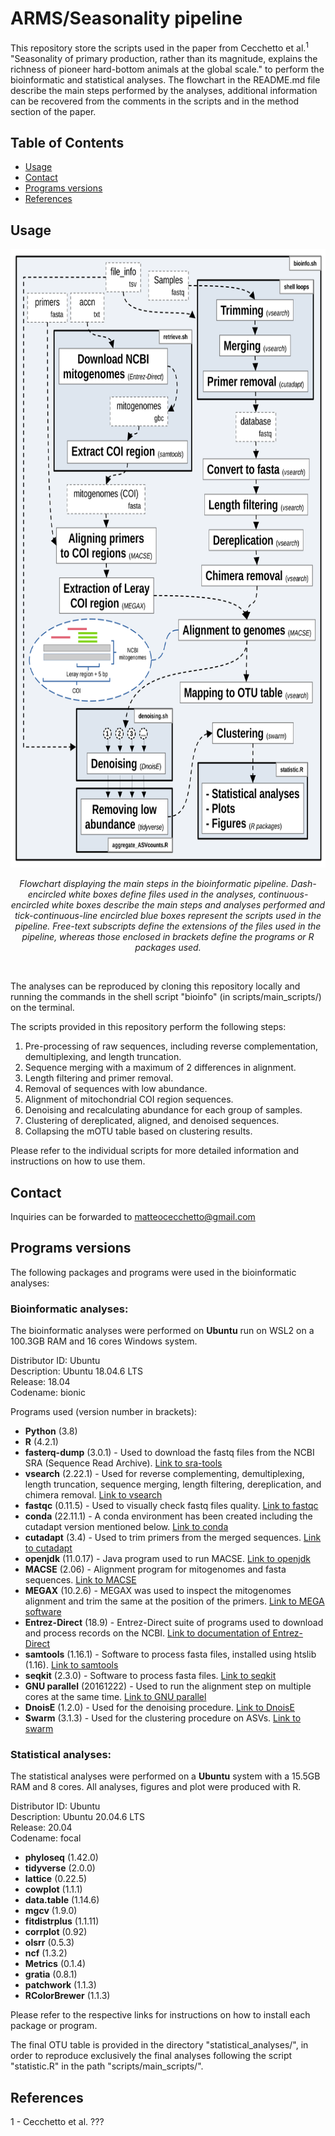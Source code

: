 # ARMS/Seasonality pipeline

This repository store the scripts used in the paper from Cecchetto et al.<sup>1</sup> "Seasonality of primary production, rather than its magnitude, explains the richness of pioneer hard-bottom animals at the global scale." to perform the bioinformatic and statistical analyses. The flowchart in the README.md file describe the main steps performed by the analyses, additional information can be recovered from the comments in the scripts and in the method section of the paper.

## Table of Contents

- [Usage](#usage)
- [Contact](#Contact)
- [Programs versions](#Programs-versions)
- [References](#references)

## Usage

<p align="center">
<img src="figures/flowchart2.png" style="width: 700px; height:990px">
<p>
<p align="center">
<em>Flowchart displaying the main steps in the bioinformatic pipeline. Dash-encircled white boxes define files used in the analyses, continuous-encircled white boxes describe the main steps and analyses performed and tick-continuous-line encircled blue boxes represent the scripts used in the pipeline. Free-text subscripts define the extensions of the files used in the pipeline, whereas those enclosed in brackets define the programs or R packages used.</em>
<p> <br />

The analyses can be reproduced by cloning this repository locally and running the commands in the shell script "bioinfo" (in scripts/main_scripts/) on the terminal.

The scripts provided in this repository perform the following steps:

1. Pre-processing of raw sequences, including reverse complementation, demultiplexing, and length truncation.
2. Sequence merging with a maximum of 2 differences in alignment.
3. Length filtering and primer removal.
4. Removal of sequences with low abundance.
5. Alignment of mitochondrial COI region sequences.
6. Denoising and recalculating abundance for each group of samples.
7. Clustering of dereplicated, aligned, and denoised sequences.
8. Collapsing the mOTU table based on clustering results.

Please refer to the individual scripts for more detailed information and instructions on how to use them.

## Contact

Inquiries can be forwarded to matteocecchetto@gmail.com

## Programs versions

The following packages and programs were used in the bioinformatic analyses:

### Bioinformatic analyses:

The bioinformatic analyses were performed on **Ubuntu** run on WSL2 on a 100.3GB RAM and 16 cores Windows system.

Distributor ID: Ubuntu  
Description:    Ubuntu 18.04.6 LTS  
Release:        18.04  
Codename:       bionic

Programs used (version number in brackets):

- **Python** (3.8)
- **R** (4.2.1)
- **fasterq-dump** (3.0.1) - Used to download the fastq files from the NCBI SRA (Sequence Read Archive). [Link to sra-tools](https://github.com/ncbi/sra-tools)
- **vsearch** (2.22.1) - Used for reverse complementing, demultiplexing, length truncation, sequence merging, length filtering, dereplication, and chimera removal. [Link to vsearch](https://github.com/torognes/vsearch)
- **fastqc** (0.11.5) - Used to visually check fastq files quality. [Link to fastqc](https://github.com/s-andrews/FastQC)
- **conda** (22.11.1) - A conda environment has been created including the cutadapt version mentioned below. [Link to conda](https://docs.conda.io/en/latest/)
- **cutadapt** (3.4) - Used to trim primers from the merged sequences. [Link to cutadapt](https://github.com/marcelm/cutadapt/)
- **openjdk** (11.0.17) - Java program used to run MACSE. [Link to openjdk](https://openjdk.org/)
- **MACSE** (2.06) - Alignment program for mitogenomes and fasta sequences. [Link to MACSE](https://www.agap-ge2pop.org/macse/#)
- **MEGAX** (10.2.6) - MEGAX was used to inspect the mitogenomes alignment and trim the same at the position of the primers. [Link to MEGA software](https://www.megasoftware.net/)
- **Entrez-Direct** (18.9) - Entrez-Direct suite of programs used to download and process records on the NCBI. [Link to documentation of Entrez-Direct](https://www.ncbi.nlm.nih.gov/books/NBK179288/)
- **samtools** (1.16.1) - Software to process fasta files, installed using htslib (1.16). [Link to samtools](https://github.com/samtools/samtools)
- **seqkit** (2.3.0) - Software to process fasta files. [Link to seqkit](https://bioinf.shenwei.me/seqkit/)
- **GNU parallel** (20161222) - Used to run the alignment step on multiple cores at the same time. [Link to GNU parallel](https://www.gnu.org/software/parallel/)
- **DnoisE** (1.2.0) - Used for the denoising procedure. [Link to DnoisE](https://github.com/adriantich/DnoisE)
- **Swarm** (3.1.3) - Used for the clustering procedure on ASVs. [Link to swarm](https://github.com/torognes/swarm)


### Statistical analyses:

The statistical analyses were performed on a **Ubuntu** system with a 15.5GB RAM and 8 cores.
All analyses, figures and plot were produced with R.

Distributor ID:	Ubuntu  
Description:		Ubuntu 20.04.6 LTS  
Release:			20.04  
Codename:		focal

- **phyloseq** (1.42.0)
- **tidyverse** (2.0.0)
- **lattice** (0.22.5)
- **cowplot** (1.1.1)
- **data.table** (1.14.6)
- **mgcv** (1.9.0)
- **fitdistrplus** (1.1.11)
- **corrplot** (0.92)
- **olsrr** (0.5.3)
- **ncf** (1.3.2)
- **Metrics** (0.1.4)
- **gratia** (0.8.1)
- **patchwork** (1.1.3)
- **RColorBrewer** (1.1.3)

Please refer to the respective links for instructions on how to install each package or program.

The final OTU table is provided in the directory "statistical\_analyses/", in order to reproduce exclusively the final analyses following the script "statistic.R" in the path "scripts/main\_scripts/".

## References

1 - Cecchetto et al. ???
